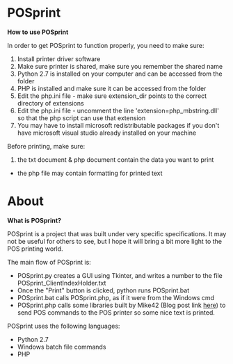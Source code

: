 # POSprint

**How to use POSprint**

In order to get POSprint to function properly, you need to make sure:

1. Install printer driver software
2. Make sure printer is shared, make sure you remember the shared name
3. Python 2.7 is installed on your computer and can be accessed from the folder
4. PHP is installed and make sure it can be accessed from the folder
5. Edit the php.ini file - make sure extension_dir points to the correct directory of extensions
6. Edit the php.ini file - uncomment the line 'extension=php_mbstring.dll' so that the php script can use that extension
7. You may have to install microsoft redistributable packages if you don't have microsoft visual studio already installed on your machine

Before printing, make sure:

1. the txt document & php document contain the data you want to print
  * the php file may contain formatting for printed text

# About

**What is POSprint?**

POSprint is a project that was built under very specific specifications. It may not be useful for others to see, but I hope it will bring a bit more light to the POS printing world.

The main flow of POSprint is:
- POSprint.py creates a GUI using Tkinter, and writes a number to the file POSprint_ClientIndexHolder.txt
- Once the "Print" button is clicked, python runs POSprint.bat
- POSprint.bat calls POSprint.php, as if it were from the Windows cmd
- POSprint.php calls some libraries built by Mike42 (Blog post link [here](https://mike42.me/blog/2015-04-getting-a-usb-receipt-printer-working-on-windows)) to send POS commands to the POS printer so some nice text is printed.

POSprint uses the following languages:
- Python 2.7
- Windows batch file commands
- PHP
